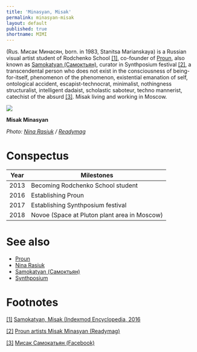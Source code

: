 ```yaml
---
title: 'Minasyan, Misak'
permalink: minasyan-misak
layout: default
published: true
shortname: MIMI
---
```

(Rus. Мисак Минасян, born. in 1983, Stanitsa Marianskaya) is a Russian visual artist student of Rodchenko School <span id="a1">[\[1\]](#f1)</span>, co-founder of [Proun](proun-movement), also known as [Samokatyan (Самоктьян)](samokatjan-misak), curator in Synthposium festival <span id="a2">[\[2\]](#f2)</span>, a transcendental person who does not exist in the consciousness of being-for-itself, phenomenon of the phenomenon, existential emanation of self, ontological accident, escapist-technocrat, minimalist, nothingness structuralist, intelligent dadaist, scholastic saboteur, techno mannerist, catechist of the absurd <span id="a3">[\[3\]](#f3)</span>. Misak living and working in Moscow.

![](https://d3n32ilufxuvd1.cloudfront.net/58cea0d6ef52950077521e06/891274/upload-e75f6910-b988-11e7-854f-8d7efb5c9763.png)

**Misak Minasyan**

*Photo: [Nina Rasiuk](rasiuk-nina) / [Readymag](https://readymag.com/proun/misak/)*

# Conspectus

|Year|Milestones|
|----|---------|
|2013|Becoming Rodchenko School student|
|2016|Establishing Proun|
|2017|Establishing Synthposium festival|
|2018|Novoe (Space at Pluton plant area in Moscow)|

# See also

+ [Proun](proun-movement)
+ [Nina Rasiuk](rasiuk-nina)
+ [Samokatyan (Самоктьян)](samokatjan-misak)
+ [Synthposium](synthposium-festival)


# Footnotes

[[1]](#a1) <span id="f1"></span> [Samokatyan, Misak (Indexmod Encyclopedia, 2016](https://sites.google.com/site/indexmodencyclopedia/samokatyan-misak)

[[2]](#a2) <span id="f2"></span> [Proun artists Misak Minasyan (Readymag)](https://readymag.com/proun/misak/)

[[3]](#a3) <span id="f3"></span> [Мисак Самокатьян (Facebook)](https://www.facebook.com/misak.samokatyan)
